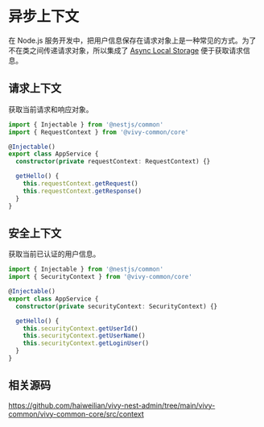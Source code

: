# 异步上下文

在 Node.js 服务开发中，把用户信息保存在请求对象上是一种常见的方式。为了不在类之间传递请求对象，所以集成了 [Async Local Storage](https://docs.nestjs.com/recipes/async-local-storage) 便于获取请求信息。

## 请求上下文

获取当前请求和响应对象。

```ts
import { Injectable } from '@nestjs/common'
import { RequestContext } from '@vivy-common/core'

@Injectable()
export class AppService {
  constructor(private requestContext: RequestContext) {}

  getHello() {
    this.requestContext.getRequest()
    this.requestContext.getResponse()
  }
}
```

## 安全上下文

获取当前已认证的用户信息。

```ts
import { Injectable } from '@nestjs/common'
import { SecurityContext } from '@vivy-common/core'

@Injectable()
export class AppService {
  constructor(private securityContext: SecurityContext) {}

  getHello() {
    this.securityContext.getUserId()
    this.securityContext.getUserName()
    this.securityContext.getLoginUser()
  }
}
```

## 相关源码

https://github.com/haiweilian/vivy-nest-admin/tree/main/vivy-common/vivy-common-core/src/context
